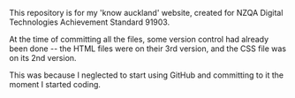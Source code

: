 This repository is for my 'know auckland' website, created for NZQA Digital Technologies Achievement Standard 91903. 

At the time of committing all the files, 
some version control had already been done -- the HTML files were on their 3rd version, 
and the CSS file was on  its 2nd version. 

This was because I neglected to start using GitHub and committing to it the moment I started coding.
